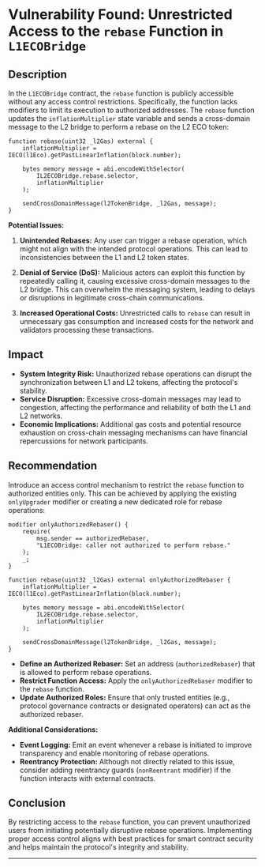# Vulnerability Found: Unrestricted Access to the `rebase` Function in `L1ECOBridge`

## Description

In the `L1ECOBridge` contract, the `rebase` function is publicly accessible without any access control restrictions. Specifically, the function lacks modifiers to limit its execution to authorized addresses. The `rebase` function updates the `inflationMultiplier` state variable and sends a cross-domain message to the L2 bridge to perform a rebase on the L2 ECO token:

```solidity
function rebase(uint32 _l2Gas) external {
    inflationMultiplier = IECO(l1Eco).getPastLinearInflation(block.number);

    bytes memory message = abi.encodeWithSelector(
        IL2ECOBridge.rebase.selector,
        inflationMultiplier
    );

    sendCrossDomainMessage(l2TokenBridge, _l2Gas, message);
}
```

**Potential Issues:**

1. **Unintended Rebases:** Any user can trigger a rebase operation, which might not align with the intended protocol operations. This can lead to inconsistencies between the L1 and L2 token states.

2. **Denial of Service (DoS):** Malicious actors can exploit this function by repeatedly calling it, causing excessive cross-domain messages to the L2 bridge. This can overwhelm the messaging system, leading to delays or disruptions in legitimate cross-chain communications.

3. **Increased Operational Costs:** Unrestricted calls to `rebase` can result in unnecessary gas consumption and increased costs for the network and validators processing these transactions.

## Impact

- **System Integrity Risk:** Unauthorized rebase operations can disrupt the synchronization between L1 and L2 tokens, affecting the protocol's stability.
- **Service Disruption:** Excessive cross-domain messages may lead to congestion, affecting the performance and reliability of both the L1 and L2 networks.
- **Economic Implications:** Additional gas costs and potential resource exhaustion on cross-chain messaging mechanisms can have financial repercussions for network participants.

## Recommendation

Introduce an access control mechanism to restrict the `rebase` function to authorized entities only. This can be achieved by applying the existing `onlyUpgrader` modifier or creating a new dedicated role for rebase operations:

```solidity
modifier onlyAuthorizedRebaser() {
    require(
        msg.sender == authorizedRebaser,
        "L1ECOBridge: caller not authorized to perform rebase."
    );
    _;
}

function rebase(uint32 _l2Gas) external onlyAuthorizedRebaser {
    inflationMultiplier = IECO(l1Eco).getPastLinearInflation(block.number);

    bytes memory message = abi.encodeWithSelector(
        IL2ECOBridge.rebase.selector,
        inflationMultiplier
    );

    sendCrossDomainMessage(l2TokenBridge, _l2Gas, message);
}
```

- **Define an Authorized Rebaser:** Set an address (`authorizedRebaser`) that is allowed to perform rebase operations.
- **Restrict Function Access:** Apply the `onlyAuthorizedRebaser` modifier to the `rebase` function.
- **Update Authorized Roles:** Ensure that only trusted entities (e.g., protocol governance contracts or designated operators) can act as the authorized rebaser.

**Additional Considerations:**

- **Event Logging:** Emit an event whenever a rebase is initiated to improve transparency and enable monitoring of rebase operations.
- **Reentrancy Protection:** Although not directly related to this issue, consider adding reentrancy guards (`nonReentrant` modifier) if the function interacts with external contracts.

## Conclusion

By restricting access to the `rebase` function, you can prevent unauthorized users from initiating potentially disruptive rebase operations. Implementing proper access control aligns with best practices for smart contract security and helps maintain the protocol's integrity and stability.

---